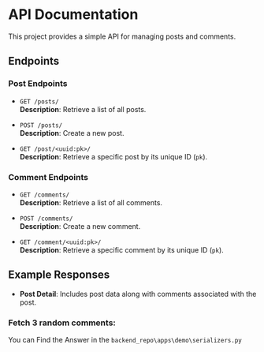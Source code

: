 # API Documentation

This project provides a simple API for managing posts and comments.

## Endpoints

### Post Endpoints

- `GET /posts/`  
  **Description**: Retrieve a list of all posts.

- `POST /posts/`  
  **Description**: Create a new post.

- `GET /post/<uuid:pk>/`  
  **Description**: Retrieve a specific post by its unique ID (`pk`).

### Comment Endpoints

- `GET /comments/`  
  **Description**: Retrieve a list of all comments.

- `POST /comments/`  
  **Description**: Create a new comment.

- `GET /comment/<uuid:pk>/`  
  **Description**: Retrieve a specific comment by its unique ID (`pk`).

## Example Responses

- **Post Detail**: Includes post data along with comments associated with the post.



### Fetch 3 random comments: 
You can Find the Answer in the ```backend_repo\apps\demo\serializers.py```